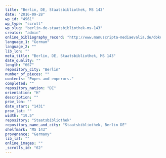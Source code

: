 ```yaml
---
title: "Berlin, DE, Staatsbibliothek, MS 143"
date: "2016-09-28"
wp_id: "4961"
wp_type: "scroll"
wp_slug: "berlin-de-staatsbibliothek-ms-143"
creator: "admin"
online_bibliography_record: "http://www.manuscripta-mediaevalia.de/dokumente/html/obj31200150,T"
language_1: "German"
language_2: ""
lib_lon: ""
meta_title: "Berlin, DE, Staatsbibliothek, MS 143"
date_quality: ""
length: "667"
repository_city: "Berlin"
number_of_pieces: ""
contents: "Popes and emperors."
completed: ""
repository_nation: "DE"
orientation: "H"
description: ""
prov_lon: ""
date_start: "1431"
prov_lat: ""
width: "19.5"
repository: "Staatsbibliothek"
repository_name_and_city: "Staatsbibliothek, Berlin DE"
shelfmark: "MS 143"
provenance: "Germany"
lib_lat: ""
online_images: ""
_scrolls_id: "62"
---
```




